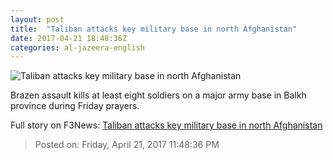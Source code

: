 ```yaml
---
layout: post
title:  "Taliban attacks key military base in north Afghanistan"
date: 2017-04-21 18:48:36Z
categories: al-jazeera-english
---
```


![Taliban attacks key military base in north Afghanistan](http://www.aljazeera.com/mritems/Images/2017/4/21/0539d7f155744792b0862caf454324cf_18.jpg)

Brazen assault kills at least eight soldiers on a major army base in Balkh province during Friday prayers.


Full story on F3News: [Taliban attacks key military base in north Afghanistan](http://www.f3nws.com/n/pp4ZC)

> Posted on: Friday, April 21, 2017 11:48:36 PM
